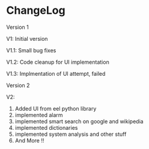 # ChangeLog

Version 1

V1: Initial version 

V1.1: Small bug fixes

V1.2: Code cleanup for UI implementation 

V1.3: Implmentation of UI attempt, failed 

Version 2 

V2: 
1. Added UI from eel python library 
2. implemented alarm 
3. implemented smart search on google and wikipedia 
4. implemented dictionaries 
5. implemented system analysis and other stuff 
6. And More !!

